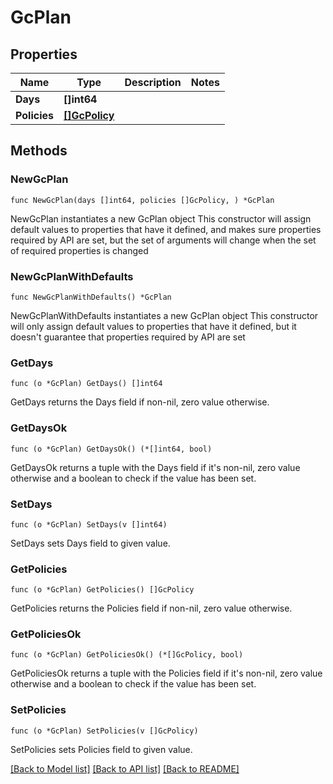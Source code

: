# GcPlan

## Properties

Name | Type | Description | Notes
------------ | ------------- | ------------- | -------------
**Days** | **[]int64** |  | 
**Policies** | [**[]GcPolicy**](GcPolicy.md) |  | 

## Methods

### NewGcPlan

`func NewGcPlan(days []int64, policies []GcPolicy, ) *GcPlan`

NewGcPlan instantiates a new GcPlan object
This constructor will assign default values to properties that have it defined,
and makes sure properties required by API are set, but the set of arguments
will change when the set of required properties is changed

### NewGcPlanWithDefaults

`func NewGcPlanWithDefaults() *GcPlan`

NewGcPlanWithDefaults instantiates a new GcPlan object
This constructor will only assign default values to properties that have it defined,
but it doesn't guarantee that properties required by API are set

### GetDays

`func (o *GcPlan) GetDays() []int64`

GetDays returns the Days field if non-nil, zero value otherwise.

### GetDaysOk

`func (o *GcPlan) GetDaysOk() (*[]int64, bool)`

GetDaysOk returns a tuple with the Days field if it's non-nil, zero value otherwise
and a boolean to check if the value has been set.

### SetDays

`func (o *GcPlan) SetDays(v []int64)`

SetDays sets Days field to given value.


### GetPolicies

`func (o *GcPlan) GetPolicies() []GcPolicy`

GetPolicies returns the Policies field if non-nil, zero value otherwise.

### GetPoliciesOk

`func (o *GcPlan) GetPoliciesOk() (*[]GcPolicy, bool)`

GetPoliciesOk returns a tuple with the Policies field if it's non-nil, zero value otherwise
and a boolean to check if the value has been set.

### SetPolicies

`func (o *GcPlan) SetPolicies(v []GcPolicy)`

SetPolicies sets Policies field to given value.



[[Back to Model list]](../README.md#documentation-for-models) [[Back to API list]](../README.md#documentation-for-api-endpoints) [[Back to README]](../README.md)



